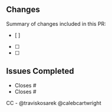 ## Changes
Summary of changes included in this PR:
- [ ]
- [ ]
- [ ]

## Issues Completed
- Closes #
- Closes #

CC - @traviskosarek @calebcartwright
